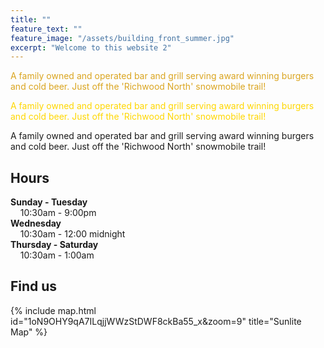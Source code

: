 ```yaml
---
title: ""
feature_text: ""
feature_image: "/assets/building_front_summer.jpg"
excerpt: "Welcome to this website 2"
---
```


  <span style="color:goldenrod">A family owned and operated bar and grill serving award winning burgers and cold beer. Just off the 'Richwood North' snowmobile trail!</span> <br>
  
 <span style="color:gold">A family owned and operated bar and grill serving award winning burgers and cold beer. Just off the 'Richwood North' snowmobile trail!</span> <br>
    
 <span style="color:gold2">A family owned and operated bar and grill serving award winning burgers and cold beer. Just off the 'Richwood North' snowmobile trail!</span> <br>


## Hours

**Sunday - Tuesday**   
&nbsp; &nbsp; 10:30am - 9:00pm  
**Wednesday**   
&nbsp; &nbsp; 10:30am - 12:00 midnight  
**Thursday - Saturday**   
&nbsp; &nbsp; 10:30am - 1:00am  



## Find us

{% include map.html id="1oN9OHY9qA7ILqjjWWzStDWF8ckBa55_x&zoom=9" title="Sunlite Map" %}





<!---
## Sunlite at a Glance

- Boat access from both Big, Middle, and Little Floyd Lakes
- Pool tables & bubble hockey
- some other stuff


## Local Partners!
Here are some of the local businesses we purcahse from.

- Tomatoes, cucumbers, and other produce from [Lakeview Greenhouse](https://www.facebook.com/pages/category/Local-Business/Lakeview-Greenhouses-1733740066719982/)
- Onions from [Gulseth Farms](http://www.lakesareafarmersmarket.com/?post_type=team&p=2802)
- Fresh ground beef from Hoffman's Meat Market.
- Pizza from [Great North Pizza Co.](https://www.greatnorthpizzaco.com/)
-->
